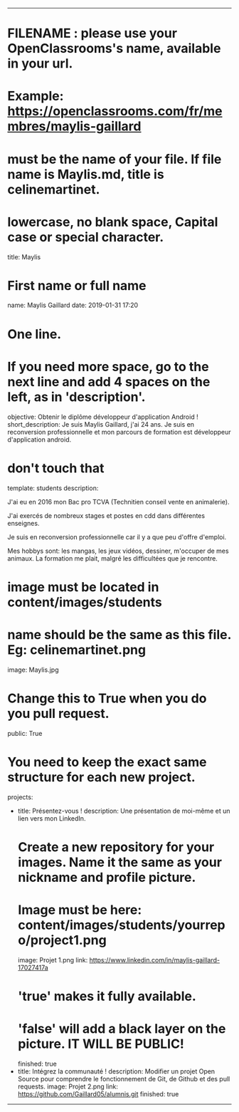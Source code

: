 ---

# FILENAME : please use your OpenClassrooms's name, available in your url.
# Example: https://openclassrooms.com/fr/membres/maylis-gaillard
# must be the name of your file. If file name is Maylis.md, title is celinemartinet.
# lowercase, no blank space, Capital case or special character.
title: Maylis

# First name or full name
name: Maylis Gaillard
date: 2019-01-31 17:20

# One line.
# If you need more space, go to the next line and add 4 spaces on the left, as in 'description'.
objective: Obtenir le diplôme développeur d'application Android ! 
short_description: Je suis Maylis Gaillard, j'ai 24 ans. Je suis en reconversion professionnelle et mon parcours de formation est développeur d'application android.



# don't touch that
template: students
description:

J'ai eu en 2016 mon Bac pro TCVA (Technitien conseil vente en animalerie).

J'ai exercés de nombreux stages et postes en cdd dans différentes enseignes.

Je suis en reconversion professionnelle car il y a que peu d'offre d'emploi.

Mes hobbys sont:  les mangas, les jeux vidéos, dessiner, m'occuper de mes animaux.
La formation me plait, malgré les difficultées que je rencontre.
    
# image must be located in content/images/students
# name should be the same as this file. Eg: celinemartinet.png
image: Maylis.jpg

# Change this to True when you do you pull request.
public: True

# You need to keep the exact same structure for each new project.
projects:
  - title: Présentez-vous !
    description: Une présentation de moi-même et un lien vers mon LinkedIn.
    # Create a new repository for your images. Name it the same as your nickname and profile picture.
    # Image must be here: content/images/students/yourrepo/project1.png
    image: Projet 1.png
    link: https://www.linkedin.com/in/maylis-gaillard-17027417a
    # 'true' makes it fully available.
    # 'false' will add a black layer on the picture. IT WILL BE PUBLIC!
    finished: true
  - title: Intégrez la communauté !
    description: Modifier un projet Open Source pour comprendre le fonctionnement de Git, de Github et des pull requests. 
    image: Projet 2.png
    link: https://github.com/Gaillard05/alumnis.git
    finished: true
 
   ---
